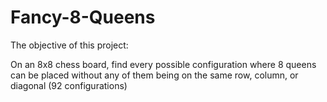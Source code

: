 # Fancy-8-Queens

The objective of this project:

On an 8x8 chess board, find every possible configuration where 8 queens can be placed without any of them being on the same row, column, or diagonal (92 configurations)
